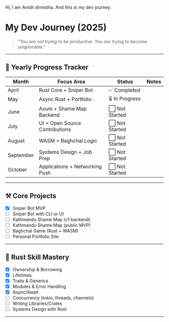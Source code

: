 Hi, 
I am Anish shrestha. And this is my dev journey.

# My Dev Journey (2025)

> _"You are not trying to be productive. You are trying to become unignorable."_

---

## 🚀 Yearly Progress Tracker

| Month     | Focus Area                     | Status        | Notes |
| --------- | ------------------------------ | ------------- | ----- |
| April     | Rust Core + Sniper Bot         | ✅ Completed   |       |
| May       | Async Rust + Portfolio         | ⏳ In Progress |       |
| June      | Axum + Shame Map Backend       | ⬜ Not Started |       |
| July      | UI + Open Source Contributions | ⬜ Not Started |       |
| August    | WASM + Baghchal Logic          | ⬜ Not Started |       |
| September | Systems Design + Job Prep      | ⬜ Not Started |       |
| October   | Applications + Networking Push | ⬜ Not Started |       |

---

## ⚒️ Core Projects

- [x] Sniper Bot MVP
- [ ] Sniper Bot with CLI or UI
- [ ] Kathmandu Shame Map (v1 backend)
- [ ] Kathmandu Shame Map (public MVP)
- [ ] Baghchal Game (Rust + WASM)
- [ ] Personal Portfolio Site

---


## 🦀 Rust Skill Mastery

- [x] Ownership & Borrowing
- [x] Lifetimes
- [x] Traits & Generics
- [x] Modules & Error Handling
- [x] Async/Await
- [ ] Concurrency (tokio, threads, channels)
- [ ] Writing Libraries/Crates
- [ ] Systems Design with Rust

---



